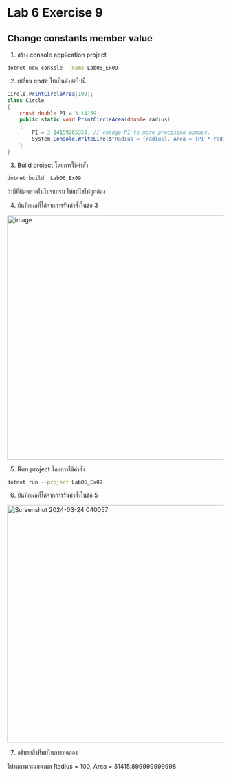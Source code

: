 # Lab 6 Exercise 9

## Change constants member value

1. สร้าง console application project

```cmd
dotnet new console --name Lab06_Ex09
```

2. เปลี่ยน code ให้เป็นดังต่อไปนี้

```cs
Circle.PrintCircleArea(100);
class Circle
{
    const double PI = 3.14159;
    public static void PrintCircleArea(double radius)
    {
        PI = 3.14159265359; // change PI to more precision number.
        System.Console.WriteLine($"Radius = {radius}, Area = {PI * radius * radius}");
    }
}
```

3. Build project โดยการใช้คำสั่ง

```cmd
dotnet build  Lab06_Ex09
```

ถ้ามีที่ผิดพลาดในโปรแกรม ให้แก้ไขให้ถูกต้อง

4. บันทึกผลที่ได้จากการรันคำสั่งในข้อ 3 

<img width="566" alt="image" src="https://github.com/chatladawongkanyon/03376836-OOP-2566-Lab-06/assets/144195963/6a2ed86a-3c16-4173-a55e-db35cc1241a0">

5. Run project โดยการใช้คำสั่ง

```cmd
dotnet run --project Lab06_Ex09
```

6. บันทึกผลที่ได้จากการรันคำสั่งในข้อ 5

<img width="551" alt="Screenshot 2024-03-24 040057" src="https://github.com/chatladawongkanyon/03376836-OOP-2566-Lab-06/assets/144195963/6a72e6c1-4f42-443c-b573-86ca478f0a9f">

7. อธิบายสิ่งที่พบในการทดลอง
   
โปรแกรมจะแสดงผล Radius = 100, Area = 31415.899999999998
